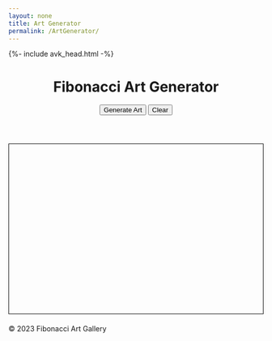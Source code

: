 ```yaml
---
layout: none
title: Art Generator
permalink: /ArtGenerator/
---
```


{%- include avk_head.html -%}

<html lang="en">

<head>
    <meta charset="UTF-8">
    <meta name="viewport" content="width=device-width, initial-scale=1.0">
    <title>Fibonacci Art Generator</title>
    <style>
        /* Add your styling here */
        canvas {
            border: 1px solid #000;
            display: block;
            margin: 20px auto;
        }
    </style>
    <script src="fibonacci-art.js" defer></script>
</head>

<body>
    <header>
        <h1>Fibonacci Art Generator</h1>
        <div>
            <button onclick="generateArt()">Generate Art</button>
            <button onclick="clearCanvas()">Clear</button>
        </div>
    </header>
    <main>
        <canvas id="fibCanvas" width="600" height="400"></canvas>
    </main>
    <footer>
        <p>&copy; 2023 Fibonacci Art Gallery</p>
    </footer>
</body>

</html>
<script>
// fibonacci-art.js
const canvas = document.getElementById('fibCanvas');
const ctx = canvas.getContext('2d');
function fibonacciBinet(n) {
    const phi = (1 + Math.sqrt(5)) / 2; // Golden ratio
    const sqrt5 = Math.sqrt(5);
    const fibN = Math.round((Math.pow(phi, n) - Math.pow(1 - phi, n)) / sqrt5);
    return fibN;
}
function generateArt() {
    ctx.clearRect(0, 0, canvas.width, canvas.height);
    const method = Math.random() < 0.5 ? 'recursive' : 'goldenRatio';
    if (method === 'recursive') {
        generateRecursiveArt();
    } else {
        generateRecursiveArtWithBinet(12);
    }
}
function generateRecursiveArt() {
    const centerX = canvas.width / 2;
    const centerY = canvas.height / 2;
    recursiveDraw(centerX, centerY, 1, 1, 0, 20);
}
function recursiveDraw(x, y, a, b, count, maxIterations) {
    if (count < maxIterations) {
        ctx.beginPath();
        ctx.arc(x, y, a * 5, 0, Math.PI * 2);
        ctx.fillStyle = `hsl(${(count * 20) % 360}, 70%, 50%)`; // Adjust color based on iteration
        ctx.fill();
        const nextX = x + b * 5 * Math.cos(count);
        const nextY = y + b * 5 * Math.sin(count);
        recursiveDraw(nextX, nextY, b, a + b, count + 1, maxIterations);
    }
}
function generateRecursiveArtWithBinet(maxIterations) {
    const centerX = canvas.width / 2;
    const centerY = canvas.height / 2;
    recursiveDrawWithBinet(centerX, centerY - 350, 1, maxIterations, 0);
}
function recursiveDrawWithBinet(x, y, size, remainingIterations, angle) {
    if (remainingIterations > 0) {
        ctx.beginPath();
        ctx.arc(x, y, size * 3.2, 0, Math.PI * 2);
        ctx.fillStyle = `hsl(${(size * 20 + remainingIterations * 10) % 360}, 70%, 50%)`; // Adjust color based on size and iteration
        ctx.fill();
        const newSize = fibonacciBinet(remainingIterations); // Use Binet formula for size
        const nextX = x + size * 5 * Math.cos(angle); // Adjust x-position based on angle
        const nextY = y + size * 5 * Math.sin(angle); // Adjust y-position based on angle
        const newAngle = angle + Math.PI / 3; // Increment angle for each iteration
        recursiveDrawWithBinet(nextX, nextY, newSize / 2, remainingIterations - 1, newAngle);
    }
}
function clearCanvas() {
    ctx.clearRect(0, 0, canvas.width, canvas.height);
}
</script>